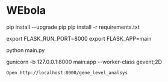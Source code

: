 # WEbola

pip install --upgrade pip
pip install -r requirements.txt

export FLASK_RUN_PORT=8000
export FLASK_APP=main

python main.py

gunicorn -b 127.0.0.1:8000 main:app --worker-class gevent;2D


```
Open http://localhost:8000/gene_level_analsys
